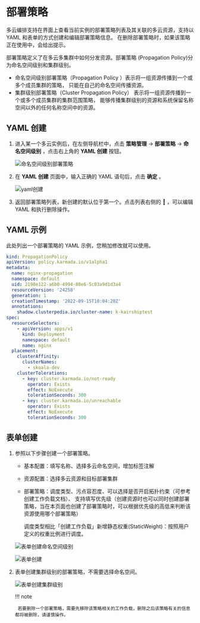 # 部署策略

多云编排支持在界面上查看当前实例的部署策略列表及其关联的多云资源，支持以 YAML 和表单的方式创建和编辑部署策略信息。
在删除部署策略时，如果该策略正在使用中，会给出提示。

部署策略定义了在多云多集群中如何分发资源。部署策略 (Propagation Policy)分为命名空间级别和集群级别。

- 命名空间级别部署策略（Propagation Policy ）表示将一组资源传播到一个或多个成员集群的策略， 只能在自己的命名空间传播资源。
- 集群级别部署策略（Cluster Propagation Policy） 表示将一组资源传播到一个或多个成员集群的集群范围策略， 能够传播集群级别的资源和系统保留名称空间以外的任何名称空间中的资源。

## YAML 创建

1. 进入某一个多云实例后，在左侧导航栏中，点击 __策略管理__ -> __部署策略__ -> __命名空间级别__ ，点击右上角的 __YAML 创建__ 按钮。

    ![命名空间级别部署策略](https://docs.daocloud.io/daocloud-docs-images/docs/kairship/images/pp01.png)

2. 在 __YAML 创建__ 页面中，输入正确的 YAML 语句后，点击 __确定__ 。

    ![yaml创建](https://docs.daocloud.io/daocloud-docs-images/docs/kairship/images/pp02.png)

3. 返回部署策略列表，新创建的默认位于第一个。点击列表右侧的 __┇__ ，可以编辑 YAML 和执行删除操作。

## YAML 示例

此处列出一个部署策略的 YAML 示例，您稍加修改就可以使用。

```yaml title="YAML example"
kind: PropagationPolicy
apiVersion: policy.karmada.io/v1alpha1
metadata:
  name: nginx-propagation
  namespace: default
  uid: 2190e122-a6b0-4994-80e6-5c03a9d1d3a4
  resourceVersion: '24258'
  generation: 1
  creationTimestamp: '2022-09-15T10:04:20Z'
  annotations:
    shadow.clusterpedia.io/cluster-name: k-kairshiptest
spec:
  resourceSelectors:
    - apiVersion: apps/v1
      kind: Deployment
      namespace: default
      name: nginx
  placement:
    clusterAffinity:
      clusterNames:
        - skoala-dev
    clusterTolerations:
      - key: cluster.karmada.io/not-ready
        operator: Exists
        effect: NoExecute
        tolerationSeconds: 300
      - key: cluster.karmada.io/unreachable
        operator: Exists
        effect: NoExecute
        tolerationSeconds: 300
```

## 表单创建

1. 参照以下步骤创建一个部署策略。

    - 基本配置：填写名称、选择多云命名空间，增加标签注解
    - 资源配置：选择多云资源和目标部署集群
    - 部署策略：调度类型、污点容忍度、可以选择是否开启拓扑约束（可参考创建工作负载文档）、
      支持填写优先级（创建资源时也可以同时创建部署策略，当在本页面也创建了部署策略时，可以根据优先级的高低来判断该资源使用哪个部署策略）

        调度类型相比「创建工作负载」新增静态权重(StaticWeight)：按照用户定义的权重比例进行调度。

    ![表单创建命名空间级别](https://docs.daocloud.io/daocloud-docs-images/docs/zh/docs/kairship/images/pp-new01.png)

    ![表单创建](https://docs.daocloud.io/daocloud-docs-images/docs/zh/docs/kairship/images/pp-new02.png)

2. 表单创建集群级别的部署策略，不需要选择命名空间。

    ![表单创建集群级别](https://docs.daocloud.io/daocloud-docs-images/docs/kairship/images/pp05.png)

    !!! note

        若要删除一个部署策略，需要先移除该策略相关的工作负载，删除之后该策略有关的信息都将被删除，请谨慎操作。
